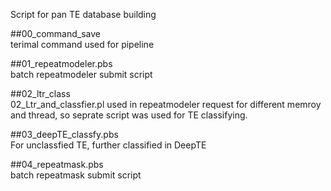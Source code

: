 Script for pan TE database building
  
##00_command_save  
terimal command used for pipeline  
  
##01_repeatmodeler.pbs  
batch repeatmodeler submit script
  
##02_ltr_class  
02_Ltr_and_classfier.pl used in repeatmodeler request for different memroy and thread, so seprate script was used for TE classifying.  
  
##03_deepTE_classfy.pbs  
For unclassfied TE, further classified in DeepTE  

##04_repeatmask.pbs  
batch repeatmask submit script

